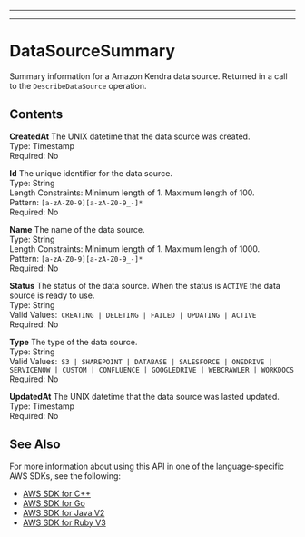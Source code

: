 --------

--------

# DataSourceSummary<a name="API_DataSourceSummary"></a>

Summary information for a Amazon Kendra data source\. Returned in a call to the `DescribeDataSource` operation\.

## Contents<a name="API_DataSourceSummary_Contents"></a>

 **CreatedAt**   <a name="Kendra-Type-DataSourceSummary-CreatedAt"></a>
The UNIX datetime that the data source was created\.  
Type: Timestamp  
Required: No

 **Id**   <a name="Kendra-Type-DataSourceSummary-Id"></a>
The unique identifier for the data source\.  
Type: String  
Length Constraints: Minimum length of 1\. Maximum length of 100\.  
Pattern: `[a-zA-Z0-9][a-zA-Z0-9_-]*`   
Required: No

 **Name**   <a name="Kendra-Type-DataSourceSummary-Name"></a>
The name of the data source\.  
Type: String  
Length Constraints: Minimum length of 1\. Maximum length of 1000\.  
Pattern: `[a-zA-Z0-9][a-zA-Z0-9_-]*`   
Required: No

 **Status**   <a name="Kendra-Type-DataSourceSummary-Status"></a>
The status of the data source\. When the status is `ACTIVE` the data source is ready to use\.  
Type: String  
Valid Values:` CREATING | DELETING | FAILED | UPDATING | ACTIVE`   
Required: No

 **Type**   <a name="Kendra-Type-DataSourceSummary-Type"></a>
The type of the data source\.  
Type: String  
Valid Values:` S3 | SHAREPOINT | DATABASE | SALESFORCE | ONEDRIVE | SERVICENOW | CUSTOM | CONFLUENCE | GOOGLEDRIVE | WEBCRAWLER | WORKDOCS`   
Required: No

 **UpdatedAt**   <a name="Kendra-Type-DataSourceSummary-UpdatedAt"></a>
The UNIX datetime that the data source was lasted updated\.   
Type: Timestamp  
Required: No

## See Also<a name="API_DataSourceSummary_SeeAlso"></a>

For more information about using this API in one of the language\-specific AWS SDKs, see the following:
+  [ AWS SDK for C\+\+](https://docs.aws.amazon.com/goto/SdkForCpp/kendra-2019-02-03/DataSourceSummary) 
+  [ AWS SDK for Go](https://docs.aws.amazon.com/goto/SdkForGoV1/kendra-2019-02-03/DataSourceSummary) 
+  [ AWS SDK for Java V2](https://docs.aws.amazon.com/goto/SdkForJavaV2/kendra-2019-02-03/DataSourceSummary) 
+  [ AWS SDK for Ruby V3](https://docs.aws.amazon.com/goto/SdkForRubyV3/kendra-2019-02-03/DataSourceSummary) 